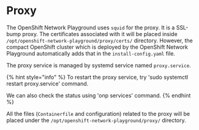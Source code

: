 # Proxy

The OpenShift Network Playground uses `squid` for the proxy. It is a SSL-bump proxy. The certificates associated with it will be placed inside `/opt/openshift-network-playground/proxy/certs/` directory. However, the compact OpenShift cluster which is deployed by the OpenShift Network Playground automatically adds that in the `install-config.yaml` file.

The proxy service is managed by systemd service named `proxy.service`.

{% hint style="info" %}
To restart the proxy service, try 'sudo systemctl restart proxy.service' command.

We can also check the status using 'onp services' command.
{% endhint %}

All the files (`Containerfile` and configuration) related to the proxy will be placed under the `/opt/openshift-network-playground/proxy/` directory.
